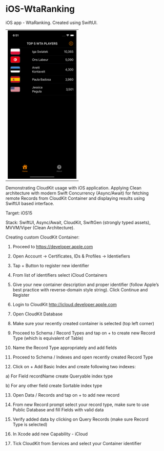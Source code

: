 # iOS-WtaRanking
iOS app - WtaRanking. Created using SwiftUI.

<table>
  <tr>
  <td><img src="MDImg/image0.png" width=225 height=485></td>
  </tr>
 </table>

Demonstrating CloudKit usage with iOS application. Applying Clean architecture with modern Swift Concurrency (Async/Await) for fetching remote Records from CloudKit Container and displaying results using SwiftUI based interface.

Target: iOS15

Stack: SwiftUI, Async/Await, CloudKit, SwiftGen (strongly typed assets), MVVM/Viper (Clean Architecture).

Creating custom CloudKit Container:
1. Proceed to https://developer.apple.com
2. Open Account -> Certificates, IDs & Profiles -> Identiefiers
3. Tap + Button to register new identifier
4. From list of identifiers select iCloud Containers
5. Give your new container description and proper identifier (follow Apple’s best practice with reverse-domain style string). Click Continue and Register

6. Login to CloudKit http://icloud.developer.apple.com
7. Open CloudKit Database
8. Make sure your recently created container is selected (top left corner)
9. Proceed to Schema / Record Types and tap on + to create new Record Type (which is equivalent of Table)
10. Name the Record Type appropriately and add fields

11. Proceed to Schema / Indexes and open recently created Record Type
12. Click on + Add Basic Index and create following two indexes:

a) For Field recordName create Queryable index type

b) For any other field create Sortable index type

13. Open Data / Records and tap on + to add new record
14. From new Record prompt select your record type, make sure to use Public Database and fill Fields with valid data
15. Verify added data by clicking on Query Records (make sure Record Type is selected)

16. In Xcode add new Capability - iCloud
17. Tick CloudKit from Services and select your Container identifier
